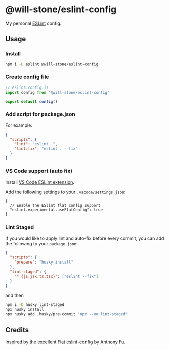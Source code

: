 # @will-stone/eslint-config

My personal [ESLint](https://eslint.org/) config.

## Usage

### Install

```bash
npm i -D eslint @will-stone/eslint-config
```

### Create config file

```js
// eslint.config.js
import config from '@will-stone/eslint-config'

export default config()
```

### Add script for package.json

For example:

```json
{
  "scripts": {
    "lint": "eslint .",
    "lint:fix": "eslint . --fix"
  }
}
```

### VS Code support (auto fix)

Install
[VS Code ESLint extension](https://marketplace.visualstudio.com/items?itemName=dbaeumer.vscode-eslint).

Add the following settings to your `.vscode/settings.json`:

```jsonc
{
  // Enable the ESlint flat config support
  "eslint.experimental.useFlatConfig": true
}
```

### Lint Staged

If you would like to apply lint and auto-fix before every commit, you can add
the following to your `package.json`:

```json
{
  "scripts": {
    "prepare": "husky install"
  },
  "lint-staged": {
    "*.{js,jsx,ts,tsx}": ["eslint --fix"]
  }
}
```

and then

```bash
npm i -D husky lint-staged
npx husky install
npx husky add .husky/pre-commit "npx --no lint-staged"
```

## Credits

Inspired by the excellent
[Flat eslint-config](https://github.com/antfu/eslint-config) by
[Anthony Fu](https://github.com/antfu).
